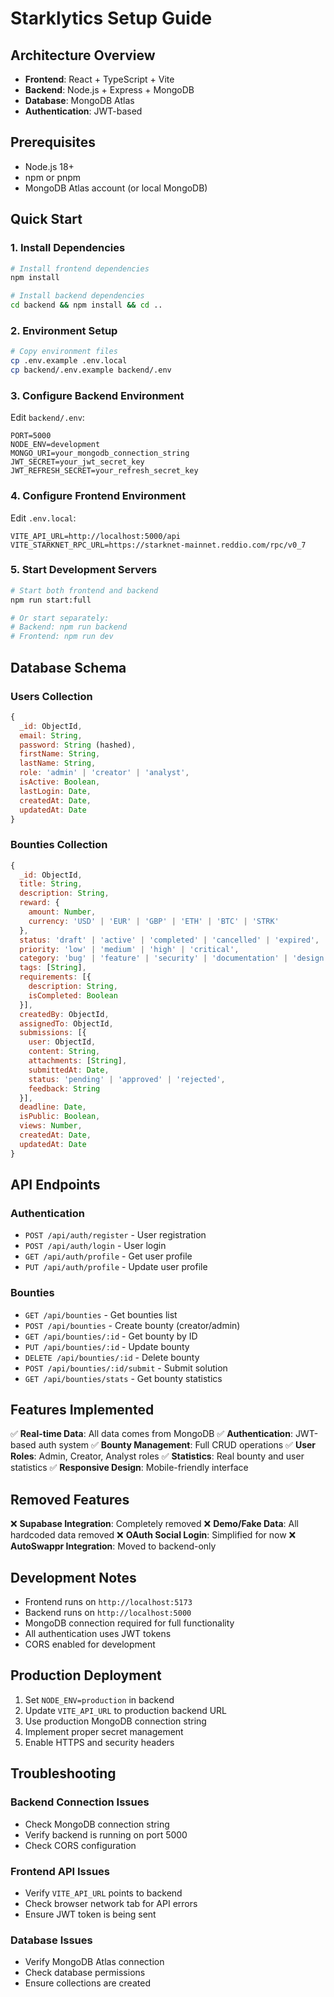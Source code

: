 # Starklytics Setup Guide

## Architecture Overview

- **Frontend**: React + TypeScript + Vite
- **Backend**: Node.js + Express + MongoDB
- **Database**: MongoDB Atlas
- **Authentication**: JWT-based

## Prerequisites

- Node.js 18+
- npm or pnpm
- MongoDB Atlas account (or local MongoDB)

## Quick Start

### 1. Install Dependencies

```bash
# Install frontend dependencies
npm install

# Install backend dependencies
cd backend && npm install && cd ..
```

### 2. Environment Setup

```bash
# Copy environment files
cp .env.example .env.local
cp backend/.env.example backend/.env
```

### 3. Configure Backend Environment

Edit `backend/.env`:

```env
PORT=5000
NODE_ENV=development
MONGO_URI=your_mongodb_connection_string
JWT_SECRET=your_jwt_secret_key
JWT_REFRESH_SECRET=your_refresh_secret_key
```

### 4. Configure Frontend Environment

Edit `.env.local`:

```env
VITE_API_URL=http://localhost:5000/api
VITE_STARKNET_RPC_URL=https://starknet-mainnet.reddio.com/rpc/v0_7
```

### 5. Start Development Servers

```bash
# Start both frontend and backend
npm run start:full

# Or start separately:
# Backend: npm run backend
# Frontend: npm run dev
```

## Database Schema

### Users Collection
```javascript
{
  _id: ObjectId,
  email: String,
  password: String (hashed),
  firstName: String,
  lastName: String,
  role: 'admin' | 'creator' | 'analyst',
  isActive: Boolean,
  lastLogin: Date,
  createdAt: Date,
  updatedAt: Date
}
```

### Bounties Collection
```javascript
{
  _id: ObjectId,
  title: String,
  description: String,
  reward: {
    amount: Number,
    currency: 'USD' | 'EUR' | 'GBP' | 'ETH' | 'BTC' | 'STRK'
  },
  status: 'draft' | 'active' | 'completed' | 'cancelled' | 'expired',
  priority: 'low' | 'medium' | 'high' | 'critical',
  category: 'bug' | 'feature' | 'security' | 'documentation' | 'design' | 'research' | 'other',
  tags: [String],
  requirements: [{
    description: String,
    isCompleted: Boolean
  }],
  createdBy: ObjectId,
  assignedTo: ObjectId,
  submissions: [{
    user: ObjectId,
    content: String,
    attachments: [String],
    submittedAt: Date,
    status: 'pending' | 'approved' | 'rejected',
    feedback: String
  }],
  deadline: Date,
  isPublic: Boolean,
  views: Number,
  createdAt: Date,
  updatedAt: Date
}
```

## API Endpoints

### Authentication
- `POST /api/auth/register` - User registration
- `POST /api/auth/login` - User login
- `GET /api/auth/profile` - Get user profile
- `PUT /api/auth/profile` - Update user profile

### Bounties
- `GET /api/bounties` - Get bounties list
- `POST /api/bounties` - Create bounty (creator/admin)
- `GET /api/bounties/:id` - Get bounty by ID
- `PUT /api/bounties/:id` - Update bounty
- `DELETE /api/bounties/:id` - Delete bounty
- `POST /api/bounties/:id/submit` - Submit solution
- `GET /api/bounties/stats` - Get bounty statistics

## Features Implemented

✅ **Real-time Data**: All data comes from MongoDB
✅ **Authentication**: JWT-based auth system
✅ **Bounty Management**: Full CRUD operations
✅ **User Roles**: Admin, Creator, Analyst roles
✅ **Statistics**: Real bounty and user statistics
✅ **Responsive Design**: Mobile-friendly interface

## Removed Features

❌ **Supabase Integration**: Completely removed
❌ **Demo/Fake Data**: All hardcoded data removed
❌ **OAuth Social Login**: Simplified for now
❌ **AutoSwappr Integration**: Moved to backend-only

## Development Notes

- Frontend runs on `http://localhost:5173`
- Backend runs on `http://localhost:5000`
- MongoDB connection required for full functionality
- All authentication uses JWT tokens
- CORS enabled for development

## Production Deployment

1. Set `NODE_ENV=production` in backend
2. Update `VITE_API_URL` to production backend URL
3. Use production MongoDB connection string
4. Implement proper secret management
5. Enable HTTPS and security headers

## Troubleshooting

### Backend Connection Issues
- Check MongoDB connection string
- Verify backend is running on port 5000
- Check CORS configuration

### Frontend API Issues
- Verify `VITE_API_URL` points to backend
- Check browser network tab for API errors
- Ensure JWT token is being sent

### Database Issues
- Verify MongoDB Atlas connection
- Check database permissions
- Ensure collections are created